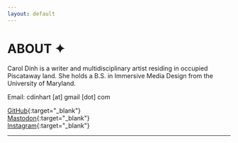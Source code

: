 ```yaml
---
layout: default
---
```


# ABOUT ✦

Carol Dinh is a writer and multidisciplinary artist residing in occupied Piscataway land. She holds a B.S. in Immersive Media Design from the University of Maryland.   

Email: cdinhart [at] gmail [dot] com   

[GitHub](https://github.com/caroldinh){:target="_blank"}  
[Mastodon](https://vis.social/@cyborgforty){:target="_blank"}  
[Instagram](https://instagram.com/url.ocalcyborg){:target="_blank"}  

---
